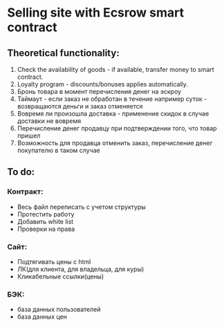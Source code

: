 # Selling site with Ecsrow smart contract

## Theoretical functionality:
1. Сheck the availability of goods - if available, transfer money to smart contract.
2. Loyalty program - discounts/bonuses applies automatically.
3. Бронь товара в момент перечисления денег на эскроу 
4. Таймаут - если заказ не обработан в течение например суток - возвращаются деньги и заказ отменяется
5. Вовремя ли произошла доставка - применение скидок в случае доставки не вовремя
6. Перечисление денег продавцу при подтверждении того, что товар пришел
7. Возможность для продавца отменить заказ, перечисление денег покупателю в таком случае

## To do:
### Контракт:
* Весь файл переписать с учетом структуры
* Протестить работу
* Добавить white list 
* Проверки на права

### Сайт:
* Подтягивать цены с html
* ЛК(для клиента, для владельца, для куры)
* Кликабельные ссылки(цены)



### БЭК:
* база данных пользователей 
* база данных цен

